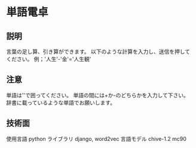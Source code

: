 # 単語電卓

## 説明
言葉の足し算、引き算ができます。
以下のような計算を入力し、送信を押してください。
例；'人生'-'金'='人生観'

## 注意
単語は''で囲ってください。
単語の間には+か-のどちらかを入力して下さい。
辞書に載っているような単語でお願いします。

## 技術面
使用言語 python
ライブラリ django, word2vec
言語モデル chive-1.2 mc90

